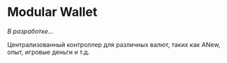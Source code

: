 # Modular Wallet

_В разработке..._

Централизованный контроллер для различных валют, таких как ANew, опыт, игровые деньги и т.д.

